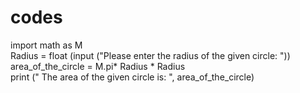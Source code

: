 # codes
import math as M  
Radius = float (input ("Please enter the radius of the given circle: "))  
area_of_the_circle = M.pi* Radius * Radius  
print (" The area of the given circle is: ", area_of_the_circle)  
